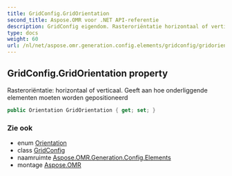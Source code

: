 ```yaml
---
title: GridConfig.GridOrientation
second_title: Aspose.OMR voor .NET API-referentie
description: GridConfig eigendom. Rasteroriëntatie horizontaal of verticaal. Geeft aan hoe onderliggende elementen moeten worden gepositioneerd
type: docs
weight: 60
url: /nl/net/aspose.omr.generation.config.elements/gridconfig/gridorientation/
---
```

## GridConfig.GridOrientation property

Rasteroriëntatie: horizontaal of verticaal. Geeft aan hoe onderliggende elementen moeten worden gepositioneerd

```csharp
public Orientation GridOrientation { get; set; }
```

### Zie ook

* enum [Orientation](../../../aspose.omr.generation/orientation/)
* class [GridConfig](../)
* naamruimte [Aspose.OMR.Generation.Config.Elements](../../gridconfig/)
* montage [Aspose.OMR](../../../)


